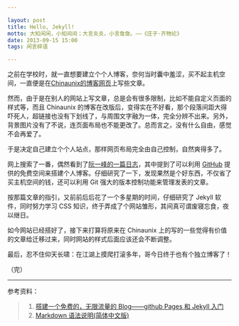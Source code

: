 ```yaml
---

layout: post
title: Hello, Jekyll!
motto: 大知闲闲，小知间间；大言炎炎，小言詹詹。——《庄子·齐物论》
date: 2013-09-15 15:00
tags: 闲言碎语

---
```


之前在学校时，就一直想要建立个个人博客，奈何当时囊中羞涩，买不起主机空间，一直便是在[Chinaunix的博客网页][chinaunix-blog]上写些文章。

然而，由于是在别人的网站上写文章，总是会有很多限制，比如不能自定义页面的样式等，而且 Chinaunix 的博客在改版后，变得实在不好看，那个段落间距大得吓死人，超链接也没有下划线了，与周围文字融为一体，完全分辨不出来。另外，背景图片没有了不说，连页面布局也不能更改了。总而言之，没有什么自由，感觉不会再爱了。

<!-- more -->

于是决定自己建立个个人站点，那样网页布局完全由自己控制，自然爽得多了。

网上搜索了一番，偶然看到了[阮一峰的一篇日志][ruanyifeng-blog]，其中提到了可以利用 [GitHub][github] 提供的免费空间来搭建个人博客。仔细研究了一下，发现果然是个好东西，不仅省了买主机空间的钱，还可以利用 Git 强大的版本控制功能来管理发表的文章。

按那篇文章的指引，又前前后后花了一个多星期的时间，仔细研究了 Jekyll 软件，同时努力学习 CSS 知识，终于弄成了个网站雏形，其间真可谓废寝忘食，夜以继日。

如今网站已经搭好了，接下来打算将原来在 Chinaunix 上的写的一些觉得有价值的文章给迁移过来，同时网站的样式后面应该还会不断调整。

最后，忍不住仰天长啸：在江湖上摸爬打滚多年，哥今日终于也有个独立博客了！

（完）

------

参考资料：

> 1. [搭建一个免费的，无限流量的 Blog——github Pages 和 Jekyll 入门][ruanyifeng-blog]
> 2. [Markdown 语法说明(简体中文版)][markdown]

[chinaunix-blog]: http://silversky.blog.chinaunix.net "我的博客"
[ruanyifeng-blog]: http://www.ruanyifeng.com/blog/2012/08/blogging_with_jekyll.html "搭建一个免费的，无限流量的 Blog——github Pages 和 Jekyll 入门"
[github]: https://github.com
[markdown]: http://wowubuntu.com/markdown
